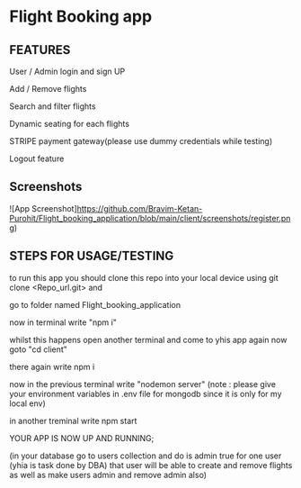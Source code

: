 
# Flight Booking app

## FEATURES

User / Admin login and sign UP

Add / Remove flights

Search and filter flights

Dynamic seating for each flights

STRIPE payment gateway(please use dummy credentials while testing)

Logout feature


## Screenshots

![App Screenshot]https://github.com/Bravim-Ketan-Purohit/Flight_booking_application/blob/main/client/screenshots/register.png)




## STEPS FOR USAGE/TESTING

to run this app you should clone this repo into your local device using git clone <Repo_url.git> and

go to folder named Flight_booking_application

now in terminal write  "npm i"

whilst this happens open another terminal and come to yhis app again now goto "cd client"

there again write npm i

now in the previous terminal write "nodemon server" (note :  please give your environment variables in .env file for mongodb since it is only for my local env)

in another treminal write npm start

YOUR APP IS NOW UP AND RUNNING;

(in your database go to users collection and do is admin true for one user (yhia is task done by DBA) that user will be able to create and remove flights as well as make users admin and remove admin also)



